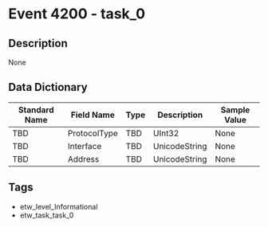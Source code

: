 # Event 4200 - task_0

## Description
None

## Data Dictionary
|Standard Name|Field Name|Type|Description|Sample Value|
|---|---|---|---|---|
|TBD|ProtocolType|TBD|UInt32|None|None|
|TBD|Interface|TBD|UnicodeString|None|None|
|TBD|Address|TBD|UnicodeString|None|None|

## Tags
* etw_level_Informational
* etw_task_task_0